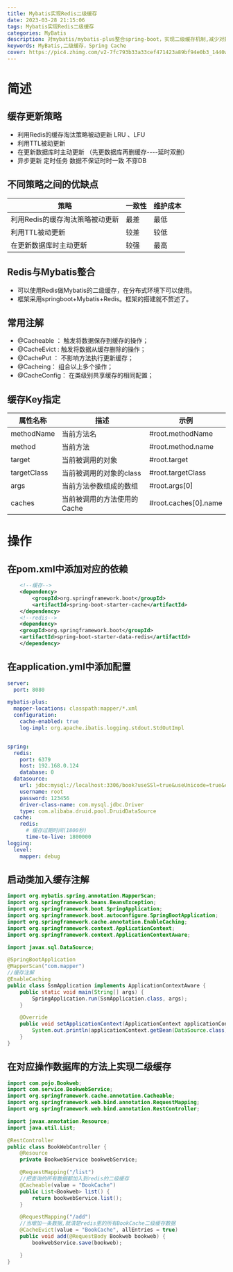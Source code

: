 ```yaml
---
title: Mybatis实现Redis二级缓存
date: 2023-03-28 21:15:06
tags: Mybatis实现Redis二级缓存
categories: MyBatis
description: 对mybatis/mybatis-plus整合spring-boot，实现二级缓存机制,减少对数据的重复查询
keywords: MyBatis,二级缓存，Spring Cache
cover: https://pic4.zhimg.com/v2-7fc793b33a33cef471423a89bf94e0b3_1440w.jpg?source=172ae18b
---
```


# 简述

## 缓存更新策略

- 利用Redis的缓存淘汰策略被动更新 LRU 、LFU
- 利用TTL被动更新
- 在更新数据库时主动更新 （先更数据库再删缓存----延时双删）
- 异步更新 定时任务 数据不保证时时一致 不穿DB

## 不同策略之间的优缺点

| 策略                            | 一致性 | 维护成本 |
| ------------------------------- | ------ | -------- |
| 利用Redis的缓存淘汰策略被动更新 | 最差   | 最低     |
| 利用TTL被动更新                 | 较差   | 较低     |
| 在更新数据库时主动更新          | 较强   | 最高     |

## Redis与Mybatis整合

- 可以使用Redis做Mybatis的二级缓存，在分布式环境下可以使用。
- 框架采用springboot+Mybatis+Redis。框架的搭建就不赘述了。

## 常用注解
  - @Cacheable ： 触发将数据保存到缓存的操作；
  - @CacheEvict : 触发将数据从缓存删除的操作；
  - @CachePut ： 不影响方法执行更新缓存；
  - @Cacheing： 组合以上多个操作；
  - @CacheConfig： 在类级别共享缓存的相同配置；

## 缓存Key指定
| 属性名称    | 描述                        | 示例                 |
| ----------- | --------------------------- | -------------------- |
| methodName  | 当前方法名                  | #root.methodName     |
| method      | 当前方法                    | #root.method.name    |
| target      | 当前被调用的对象            | #root.target         |
| targetClass | 当前被调用的对象的class     | #root.targetClass    |
| args        | 当前方法参数组成的数组      | #root.args[0]        |
| caches      | 当前被调用的方法使用的Cache | #root.caches[0].name |


# 操作

## 在pom.xml中添加对应的依赖

```xml
    <!--缓存-->
    <dependency>
        <groupId>org.springframework.boot</groupId>
        <artifactId>spring-boot-starter-cache</artifactId>
    </dependency>
    <!--redis-->
    <dependency>
    <groupId>org.springframework.boot</groupId>
    <artifactId>spring-boot-starter-data-redis</artifactId>
    </dependency>
```

## 在application.yml中添加配置

```yaml
server:
  port: 8080

mybatis-plus:
  mapper-locations: classpath:mapper/*.xml
  configuration:
    cache-enabled: true
    log-impl: org.apache.ibatis.logging.stdout.StdOutImpl


spring:
  redis:
    port: 6379
    host: 192.168.0.124
    database: 0
  datasource:
    url: jdbc:mysql://localhost:3306/book?useSSl=true&useUnicode=true&characterEncoding=utf-8
    username: root
    password: 123456
    driver-class-name: com.mysql.jdbc.Driver
    type: com.alibaba.druid.pool.DruidDataSource
  cache:
    redis:
      # 缓存过期时间(1800秒)
      time-to-live: 1800000
logging:
  level:
    mapper: debug

```

## 启动类加入缓存注解

```java
import org.mybatis.spring.annotation.MapperScan;
import org.springframework.beans.BeansException;
import org.springframework.boot.SpringApplication;
import org.springframework.boot.autoconfigure.SpringBootApplication;
import org.springframework.cache.annotation.EnableCaching;
import org.springframework.context.ApplicationContext;
import org.springframework.context.ApplicationContextAware;

import javax.sql.DataSource;

@SpringBootApplication
@MapperScan("com.mapper")
//缓存注解
@EnableCaching
public class SsmApplication implements ApplicationContextAware {
    public static void main(String[] args) {
        SpringApplication.run(SsmApplication.class, args);
    }

    @Override
    public void setApplicationContext(ApplicationContext applicationContext) throws BeansException {
        System.out.println(applicationContext.getBean(DataSource.class).getClass().getSimpleName());
    }
}
```

## 在对应操作数据库的方法上实现二级缓存

```java
import com.pojo.Bookweb;
import com.service.BookwebService;
import org.springframework.cache.annotation.Cacheable;
import org.springframework.web.bind.annotation.RequestMapping;
import org.springframework.web.bind.annotation.RestController;

import javax.annotation.Resource;
import java.util.List;

@RestController
public class BookWebController {
    @Resource
    private BookwebService bookwebService;

    @RequestMapping("/list")
    //把查询的所有数据都加入到redis的二级缓存
    @Cacheable(value = "BookCache")
    public List<Bookweb> list() {
        return bookwebService.list();
    }

    @RequestMapping("/add")
    //当增加一条数据,就清楚redis里的所有BookCache二级缓存数据
    @CacheEvict(value = "BookCache", allEntries = true)
    public void add(@RequestBody Bookweb bookweb) {
        bookwebService.save(bookweb);

    }
}




```
